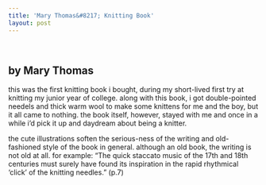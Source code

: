 ```yaml
---
title: 'Mary Thomas&#8217; Knitting Book'
layout: post
---
```


<div class="powells">
  <txp:wm_powells_img isbn="0486228177" /><br /> <txp:wm_powells_link isbn="0486228177" />
</div>

## by Mary Thomas 

this was the first knitting book i bought, during my short-lived first try at knitting my junior year of college. along with this book, i got double-pointed needels and thick warm wool to make some knittens for me and the boy, but it all came to nothing. the book itself, however, stayed with me and once in a while i&#8217;d pick it up and daydream about being a knitter. 

the cute illustrations soften the serious-ness of the writing and old-fashioned style of the book in general. although an old book, the writing is not old at all. for example: &#8220;The quick staccato music of the 17th and 18th centuries must surely have found its inspiration in the rapid rhythmical &#8216;click&#8217; of the knitting needles.&#8221; (p.7)